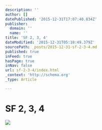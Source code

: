 ```yaml
---
description: ''
author: []
datePublished: '2015-12-31T17:07:40.834Z'
publisher:
  domain: ''
  name: ''
title: 'SF 2, 3, 4'
dateModified: '2015-12-31T05:18:49.379Z'
sourcePath: _posts/2015-12-31-sf-2-3-4.md
published: true
inFeed: true
hasPage: true
inNav: false
url: sf-2-3-4/index.html
_context: 'http://schema.org'
_type: Article

---
```

# SF 2, 3, 4
![](https://the-grid-user-content.s3-us-west-2.amazonaws.com/2e0efbac-5f28-4b23-9eb5-73f2757c9b3d.png)